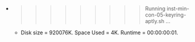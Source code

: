 * >>>>>>>>> Running inst-min-con-05-keyring-aptly.sh ...
  * Disk size = 920076K. Space Used = 4K. Runtime = 00:00:00:01.
